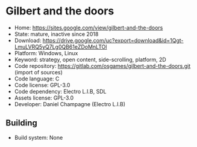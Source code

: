 # Gilbert and the doors

- Home: https://sites.google.com/view/gilbert-and-the-doors
- State: mature, inactive since 2018
- Download: https://drive.google.com/uc?export=download&id=1Qgt-LmuLVRQ5yQ7Lg0QB61eZDoMnLTOl
- Platform: Windows, Linux
- Keyword: strategy, open content, side-scrolling, platform, 2D
- Code repository: https://gitlab.com/osgames/gilbert-and-the-doors.git (import of sources)
- Code language: C
- Code license: GPL-3.0
- Code dependency: Electro L.I.B, SDL
- Assets license: GPL-3.0
- Developer: Daniel Champagne (Electro L.I.B)

## Building

- Build system: None
